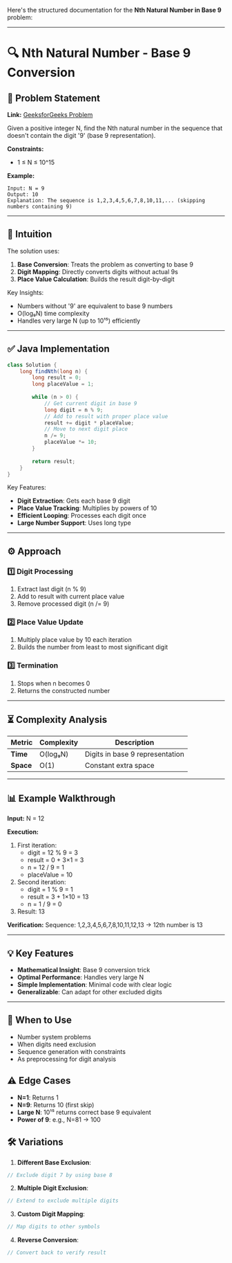 Here's the structured documentation for the **Nth Natural Number in Base 9** problem:

---

# 🔍 Nth Natural Number - Base 9 Conversion

## 📜 Problem Statement
**Link:** [GeeksforGeeks Problem](https://www.geeksforgeeks.org/problems/nth-natural-number/1?page=4&company=Google&sortBy=latest)

Given a positive integer N, find the Nth natural number in the sequence that doesn't contain the digit '9' (base 9 representation).

**Constraints:**
- 1 ≤ N ≤ 10^15

**Example:**
```text
Input: N = 9
Output: 10
Explanation: The sequence is 1,2,3,4,5,6,7,8,10,11,... (skipping numbers containing 9)
```

---

## 🧠 Intuition
The solution uses:
1. **Base Conversion**: Treats the problem as converting to base 9
2. **Digit Mapping**: Directly converts digits without actual 9s
3. **Place Value Calculation**: Builds the result digit-by-digit

Key Insights:
- Numbers without '9' are equivalent to base 9 numbers
- O(log₉N) time complexity
- Handles very large N (up to 10¹⁵) efficiently

---

## ✅ Java Implementation
```java
class Solution {
    long findNth(long n) {
        long result = 0;
        long placeValue = 1;
        
        while (n > 0) {
            // Get current digit in base 9
            long digit = n % 9;
            // Add to result with proper place value
            result += digit * placeValue;
            // Move to next digit place
            n /= 9;
            placeValue *= 10;
        }
        
        return result;
    }
}
```

Key Features:
- **Digit Extraction**: Gets each base 9 digit
- **Place Value Tracking**: Multiplies by powers of 10
- **Efficient Looping**: Processes each digit once
- **Large Number Support**: Uses long type

---

## ⚙️ Approach
### **1️⃣ Digit Processing**
1. Extract last digit (n % 9)
2. Add to result with current place value
3. Remove processed digit (n /= 9)

### **2️⃣ Place Value Update**
1. Multiply place value by 10 each iteration
2. Builds the number from least to most significant digit

### **3️⃣ Termination**
1. Stops when n becomes 0
2. Returns the constructed number

---

## ⏳ Complexity Analysis
| Metric          | Complexity | Description |
|-----------------|------------|-------------|
| **Time**        | O(log₉N)   | Digits in base 9 representation |
| **Space**       | O(1)       | Constant extra space |

---

## 📊 Example Walkthrough
**Input:** N = 12

**Execution:**
1. First iteration:
   - digit = 12 % 9 = 3
   - result = 0 + 3×1 = 3
   - n = 12 / 9 = 1
   - placeValue = 10
2. Second iteration:
   - digit = 1 % 9 = 1
   - result = 3 + 1×10 = 13
   - n = 1 / 9 = 0
3. Result: 13

**Verification:**
Sequence: 1,2,3,4,5,6,7,8,10,11,12,13 → 12th number is 13

---

## 💡 Key Features
- **Mathematical Insight**: Base 9 conversion trick
- **Optimal Performance**: Handles very large N
- **Simple Implementation**: Minimal code with clear logic
- **Generalizable**: Can adapt for other excluded digits

---

## 🚀 When to Use
- Number system problems
- When digits need exclusion
- Sequence generation with constraints
- As preprocessing for digit analysis

## ⚠️ Edge Cases
- **N=1**: Returns 1
- **N=9**: Returns 10 (first skip)
- **Large N**: 10¹⁵ returns correct base 9 equivalent
- **Power of 9**: e.g., N=81 → 100

## 🛠 Variations
1. **Different Base Exclusion**:
```java
// Exclude digit 7 by using base 8
```

2. **Multiple Digit Exclusion**:
```java
// Extend to exclude multiple digits
```

3. **Custom Digit Mapping**:
```java
// Map digits to other symbols
```

4. **Reverse Conversion**:
```java
// Convert back to verify result
```